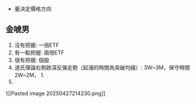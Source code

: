 - 量決定價格方向

## 金唬男
1. 沒有把握: 一倍ETF
2. 有一點把握: 兩倍ETF
3. 很有把握: 個股
4. 道氏理論右側跌深反彈走勢（起漲的時間為突破均綫）: 3W~3M，保守時間2W~2M，
	1. 
5. 
![[Pasted image 20250427214230.png]]
